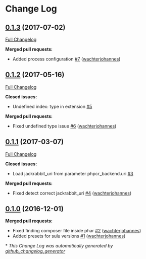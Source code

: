 # Change Log

## [0.1.3](https://github.com/nanbando/sulu/tree/0.1.3) (2017-07-02)
[Full Changelog](https://github.com/nanbando/sulu/compare/0.1.2...0.1.3)

**Merged pull requests:**

- Added process configuration [\#7](https://github.com/nanbando/sulu/pull/7) ([wachterjohannes](https://github.com/wachterjohannes))

## [0.1.2](https://github.com/nanbando/sulu/tree/0.1.2) (2017-05-16)
[Full Changelog](https://github.com/nanbando/sulu/compare/0.1.1...0.1.2)

**Closed issues:**

- Undefined index: type in extension [\#5](https://github.com/nanbando/sulu/issues/5)

**Merged pull requests:**

- Fixed undefined type issue [\#6](https://github.com/nanbando/sulu/pull/6) ([wachterjohannes](https://github.com/wachterjohannes))

## [0.1.1](https://github.com/nanbando/sulu/tree/0.1.1) (2017-03-07)
[Full Changelog](https://github.com/nanbando/sulu/compare/0.1.0...0.1.1)

**Closed issues:**

- Load jackrabbit\_uri from parameter phpcr\_backend.uri [\#3](https://github.com/nanbando/sulu/issues/3)

**Merged pull requests:**

- Fixed detect correct jackrabbit\_uri [\#4](https://github.com/nanbando/sulu/pull/4) ([wachterjohannes](https://github.com/wachterjohannes))

## [0.1.0](https://github.com/nanbando/sulu/tree/0.1.0) (2016-12-01)
**Merged pull requests:**

- Fixed finding composer file inside phar [\#2](https://github.com/nanbando/sulu/pull/2) ([wachterjohannes](https://github.com/wachterjohannes))
- Added presets for sulu versions [\#1](https://github.com/nanbando/sulu/pull/1) ([wachterjohannes](https://github.com/wachterjohannes))



\* *This Change Log was automatically generated by [github_changelog_generator](https://github.com/skywinder/Github-Changelog-Generator)*
